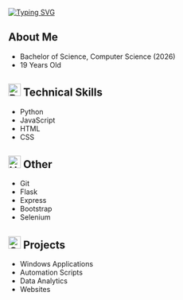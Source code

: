 [![Typing SVG](https://readme-typing-svg.demolab.com?font=Fira+Code&size=30&pause=1000&color=F7F7F7&repeat=false&width=435&lines=Baron+Viper+%7C+%F0%9F%92%BB)](https://git.io/typing-svg)

## About Me
- Bachelor of Science, Computer Science (2026)
- 19 Years Old

## <img src="https://raw.githubusercontent.com/Tarikul-Islam-Anik/Animated-Fluent-Emojis/master/Emojis/Smilies/Robot.png" alt="Robot" width="25" height="25" /> Technical Skills
- Python
- JavaScript
- HTML
- CSS

## <img src="https://raw.githubusercontent.com/Tarikul-Islam-Anik/Animated-Fluent-Emojis/master/Emojis/Objects/Hammer%20and%20Pick.png" alt="Hammer and Pick" width="25" height="25" /> Other
- Git
- Flask
- Express
- Bootstrap
- Selenium

## <img src="https://raw.githubusercontent.com/Tarikul-Islam-Anik/Animated-Fluent-Emojis/master/Emojis/Travel%20and%20places/Construction.png" alt="Construction" width="25" height="25" /> Projects
- Windows Applications
- Automation Scripts
- Data Analytics
- Websites
